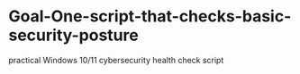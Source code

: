 # Goal-One-script-that-checks-basic-security-posture
practical Windows 10/11 cybersecurity health check script
